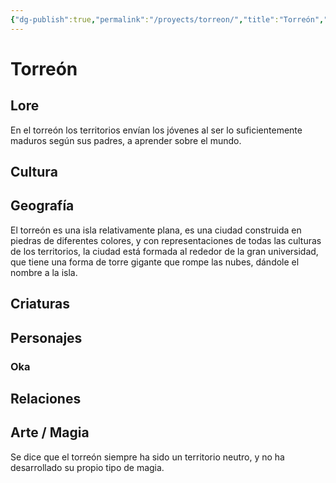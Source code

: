 ```yaml
---
{"dg-publish":true,"permalink":"/proyects/torreon/","title":"Torreón","created":"2023-03-21T13:19:35.927-05:00","updated":"2023-03-21T14:17:18.292-05:00"}
---
```



# Torreón

## Lore

En el torreón los territorios envían los jóvenes al ser lo suficientemente maduros según sus padres, a aprender sobre el mundo.

## Cultura

## Geografía

El torreón es una isla relativamente plana, es una ciudad construida en piedras de diferentes colores, y con representaciones de todas las culturas de los territorios, la ciudad está formada al rededor de la gran universidad, que tiene una forma de torre gigante que rompe las nubes, dándole el nombre a la isla.

## Criaturas

## Personajes

### Oka

## Relaciones

## Arte / Magia

Se dice que el torreón siempre ha sido un territorio neutro, y no ha desarrollado su propio tipo de magia.
